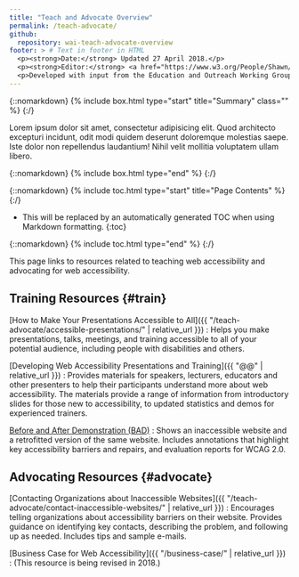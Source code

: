 ```yaml
---
title: "Teach and Advocate Overview"
permalink: /teach-advocate/
github:
  repository: wai-teach-advocate-overview
footer: > # Text in footer in HTML
  <p><strong>Date:</strong> Updated 27 April 2018.</p>
  <p><strong>Editor:</strong> <a href="https://www.w3.org/People/Shawn/">Shawn Lawton Henry</a>.</p>
  <p>Developed with input from the Education and Outreach Working Group (<a href="http://www.w3.org/WAI/EO/">EOWG</a>).</p>
---
```


{::nomarkdown}
{% include box.html type="start" title="Summary" class="" %}
{:/}

Lorem ipsum dolor sit amet, consectetur adipisicing elit. Quod architecto excepturi incidunt, odit modi quidem deserunt doloremque molestias saepe. Iste dolor non repellendus laudantium! Nihil velit mollitia voluptatem ullam libero.

{::nomarkdown}
{% include box.html type="end" %}
{:/}

{::nomarkdown}
{% include toc.html type="start" title="Page Contents" %}
{:/}

- This will be replaced by an automatically generated TOC when using Markdown formatting.
{:toc}

{::nomarkdown}
{% include toc.html type="end" %}
{:/}

This page links to resources related to teaching web accessibility and advocating for web accessibility.

## Training Resources {#train}

[How to Make Your Presentations Accessible to All]({{ "/teach-advocate/accessible-presentations/" | relative_url }})
: Helps you make presentations, talks, meetings, and training accessible to all of your potential audience, including people with disabilities and others.

[Developing Web Accessibility Presentations and Training]({{ "@@" | relative_url }})
: Provides materials for speakers, lecturers, educators and other presenters to help their participants understand more about web accessibility. The materials provide a range of information from introductory slides for those new to accessibility, to updated statistics and demos for experienced trainers.
 
[Before and After Demonstration (BAD)](https://www.w3.org/WAI/demos/bad/)
: Shows an inaccessible website and a retrofitted version of the same website. Includes annotations that highlight key accessibility barriers and repairs, and evaluation reports for WCAG 2.0.

## Advocating Resources {#advocate}

[Contacting Organizations about Inaccessible Websites]({{ "/teach-advocate/contact-inaccessible-websites/" | relative_url }})
: Encourages telling organizations about accessibility barriers on their website. Provides guidance on identifying key contacts, describing the problem, and following up as needed. Includes tips and sample e-mails.

[Business Case for Web Accessibility]({{ "/business-case/" | relative_url }})
: (This resource is being revised in 2018.)
